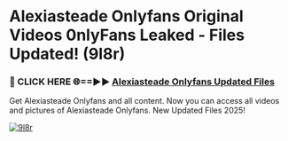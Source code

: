 # Alexiasteade Onlyfans Original Videos 0nlyFans Leaked - Files Updated! (9l8r)

<h3>🔴 CLICK HERE 🌐==►► <a href="https://tinyurl.com/ehrbuxhb" rel="nofollow">Alexiasteade Onlyfans Updated Files</a></h3>

Get Alexiasteade Onlyfans and all content. Now you can access all videos and pictures of Alexiasteade Onlyfans. New Updated Files 2025!

[![9l8r](https://i.imgur.com/lVYEuWS.gif)](https://tinyurl.com/ehrbuxhb)

